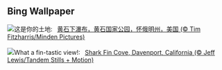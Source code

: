 ## Bing Wallpaper
![](https://www.bing.com/th?id=OHR.YellowstoneFalls_ZH-CN8050562150_UHD.jpg&w=1000)这是你的土地:&nbsp;&ensp;[黄石下瀑布，黄石国家公园，怀俄明州，美国 (© Tim Fitzharris/Minden Pictures)](https://www.bing.com/th?id=OHR.YellowstoneFalls_ZH-CN8050562150_UHD.jpg)
<br><br/>
![](https://www.bing.com/th?id=OHR.SharkFinCove_EN-US1070740515_UHD.jpg&w=1000)What a fin-tastic view!:&nbsp;&ensp;[Shark Fin Cove, Davenport, California (© Jeff Lewis/Tandem Stills + Motion)](https://www.bing.com/th?id=OHR.SharkFinCove_EN-US1070740515_UHD.jpg)
<br><br/>
